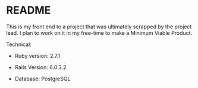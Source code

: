 # README

This is my front end to a project that was ultimately scrapped by the project lead. I plan to work on it in my free-time to make a Minimum Viable Product.


Technical:

* Ruby version: 2.7.1

* Rails Version: 6.0.3.2

* Database: PostgreSQL
